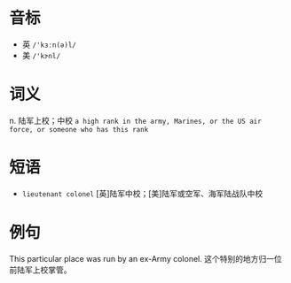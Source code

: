 # 音标

- 英 `/'kɜːn(ə)l/`
- 美 `/'kɝnl/`

# 词义

n. 陆军上校；中校
`a high rank in the army, Marines, or the US air force, or someone who has this rank`

# 短语

- `lieutenant colonel` [英]陆军中校；[美]陆军或空军、海军陆战队中校

# 例句

This particular place was run by an ex-Army colonel.
这个特别的地方归一位前陆军上校掌管。


